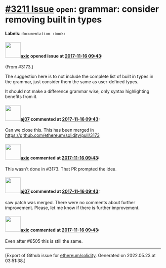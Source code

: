 # [\#3211 Issue](https://github.com/ethereum/solidity/issues/3211) `open`: grammar: consider removing built in types
**Labels**: `documentation :book:`


#### <img src="https://avatars.githubusercontent.com/u/20340?v=4" width="50">[axic](https://github.com/axic) opened issue at [2017-11-16 09:43](https://github.com/ethereum/solidity/issues/3211):

(From #3173.)

The suggestion here is to not include the complete list of built in types in the grammar, just consider them the same as user-defined types.

It should not make a difference grammar wise, only syntax highlighting benefits from it.

#### <img src="https://avatars.githubusercontent.com/u/9623159?v=4" width="50">[aj07](https://github.com/aj07) commented at [2017-11-16 09:43](https://github.com/ethereum/solidity/issues/3211#issuecomment-383282190):

Can we close this. This has been merged in https://github.com/ethereum/solidity/pull/3173

#### <img src="https://avatars.githubusercontent.com/u/20340?v=4" width="50">[axic](https://github.com/axic) commented at [2017-11-16 09:43](https://github.com/ethereum/solidity/issues/3211#issuecomment-383292715):

This wasn't done in #3173. That PR prompted the idea.

#### <img src="https://avatars.githubusercontent.com/u/9623159?v=4" width="50">[aj07](https://github.com/aj07) commented at [2017-11-16 09:43](https://github.com/ethereum/solidity/issues/3211#issuecomment-383313332):

saw patch was merged. There were no comments about further improvement.
Please, let me know if there is further improvement.

#### <img src="https://avatars.githubusercontent.com/u/20340?v=4" width="50">[axic](https://github.com/axic) commented at [2017-11-16 09:43](https://github.com/ethereum/solidity/issues/3211#issuecomment-623978751):

Even after #8505 this is still the same.


-------------------------------------------------------------------------------



[Export of Github issue for [ethereum/solidity](https://github.com/ethereum/solidity). Generated on 2022.05.23 at 03:51:38.]
